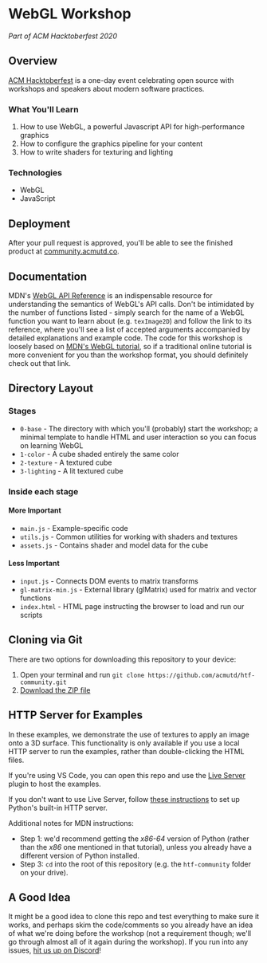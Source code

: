 # WebGL Workshop
*Part of ACM Hacktoberfest 2020*

## Overview
[ACM Hacktoberfest](https://hacktoberfest.acmutd.co) is a one-day event celebrating open source with workshops
and speakers about modern software practices.

### What You'll Learn
1. How to use WebGL, a powerful Javascript API for high-performance graphics
2. How to configure the graphics pipeline for your content
3. How to write shaders for texturing and lighting

### Technologies
- WebGL
- JavaScript

## Deployment
After your pull request is approved, you'll be able to see the finished product at [community.acmutd.co](https://community.acmutd.co).

## Documentation
MDN's [WebGL API Reference](https://developer.mozilla.org/en-US/docs/Web/API/WebGLRenderingContext) is an indispensable resource for understanding the semantics of WebGL's API calls. Don't be intimidated by the number of functions listed - simply search for the name of a WebGL function you want to learn about (e.g. `texImage2D`) and follow the link to its reference, where you'll see a list of accepted arguments accompanied by detailed explanations and example code. The code for this workshop is loosely based on [MDN's WebGL tutorial](https://developer.mozilla.org/en-US/docs/Web/API/WebGL_API/Tutorial), so if a traditional online tutorial is more convenient for you than the workshop format, you should definitely check out that link.

## Directory Layout
### Stages
* `0-base` - The directory with which you'll (probably) start the workshop; a minimal template to handle HTML and user interaction so you can focus on learning WebGL
* `1-color` - A cube shaded entirely the same color
* `2-texture` - A textured cube
* `3-lighting` - A lit textured cube

### Inside each stage
#### More Important
* `main.js` - Example-specific code
* `utils.js` - Common utilities for working with shaders and textures
* `assets.js` - Contains shader and model data for the cube

#### Less Important
* `input.js` - Connects DOM events to matrix transforms
* `gl-matrix-min.js` - External library (glMatrix) used for matrix and vector functions
* `index.html` - HTML page instructing the browser to load and run our scripts

## Cloning via Git
There are two options for downloading this repository to your device:

1. Open your terminal and run `git clone https://github.com/acmutd/htf-community.git`
2. [Download the ZIP file](https://github.com/acmutd/htf-community/archive/main.zip)

## HTTP Server for Examples
In these examples, we demonstrate the use of textures to apply an image onto a 3D surface. This functionality is only available if you use a local HTTP server to run the examples, rather than double-clicking the HTML files.

If you're using VS Code, you can open this repo and use the [Live Server](https://marketplace.visualstudio.com/items?itemName=ritwickdey.LiveServer) plugin to host the examples.

If you don't want to use Live Server, follow [these instructions](https://developer.mozilla.org/en-US/docs/Learn/Common_questions/set_up_a_local_testing_server#Running_a_simple_local_HTTP_server) to set up Python's built-in HTTP server.

Additional notes for MDN instructions:
* Step 1: we'd recommend getting the *x86-64* version of Python (rather than the *x86* one mentioned in that tutorial), unless you already have a different version of Python installed.
* Step 3: `cd` into the root of this repository (e.g. the `htf-community` folder on your drive).

## A Good Idea
It might be a good idea to clone this repo and test everything to make sure it works, and perhaps skim the code/comments so you already have an idea of what we're doing before the workshop (not a requirement though; we'll go through almost all of it again during the workshop). If you run into any issues, [hit us up on Discord](https://www.acmutd.co/discord)!
